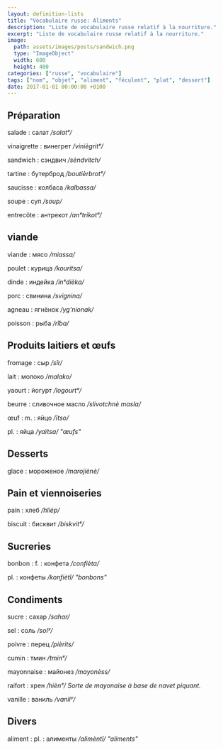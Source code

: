 ```yaml
---
layout: definition-lists
title: "Vocabulaire russe: Aliments"
description: "Liste de vocabulaire russe relatif à la nourriture."
excerpt: "Liste de vocabulaire russe relatif à la nourriture."
image:
  path: assets/images/posts/sandwich.png
  type: "ImageObject"
  width: 600
  height: 400
categories: ["russe", "vocabulaire"]
tags: ["nom", "objet", "aliment", "féculent", "plat", "dessert"]
date: 2017-01-01 00:00:00 +0100
---
```


## Préparation

salade
: салат
*/salatᵉ/*

vinaigrette
: винегрет
*/viniègritᵉ/*

sandwich
: сэндвич
*/sèndvitch/*

tartine
: бутерброд
*/boutièrbrotᵉ/*

saucisse
: колбаса
*/kalbassa/*

soupe
: суп
*/soup/*

entrecôte
: антрекот
*/anᵉtrikotᵉ/*


## viande

viande
: мясо
*/miassa/*

poulet
: курица
*/kouritsa/*

dinde
: индейка
*/inᵉdièka/*

porc
: свинина
*/svignina/*

agneau
: ягнёнок
*/yg'nionak/*

poisson
: рыба
*/rîba/*


## Produits laitiers et œufs

fromage
: сыр
*/sîr/*

lait
: молоко
*/malako/*

yaourt
: йогурт
*/ïogourtᵉ/*

beurre
: сливочное масло
*/slivotchnè masla/*

œuf
: m.
  : яйцо
  */ïtso/*

  pl.
  : яйца
  */yaïtsa/ "œufs"*


## Desserts

glace
: мороженое
*/marojiènè/*


## Pain et viennoiseries

pain
: хлеб
*/hlièp/*

biscuit
: бисквит
*/biskvitᵉ/*


## Sucreries

bonbon
: f.
  : конфета
  */confièta/*

  pl.
  : конфеты
  */konfiètî/ "bonbons"*


## Condiments

sucre
: сахар
*/sahar/*

sel
: соль
*/solʸ/*

poivre
: перец
*/pièrits/*

cumin
: тмин
*/tminᵉ/*

mayonnaise
: майонез
*/mayonèss/*

raifort
: хрен
*/hiènᵉ/ Sorte de mayonaise à base de navet piquant.*

vanille
: ваниль
*/vanilʸ/*


## Divers

aliment
: pl.
  : алименты
  */alimèntî/ "aliments"*
